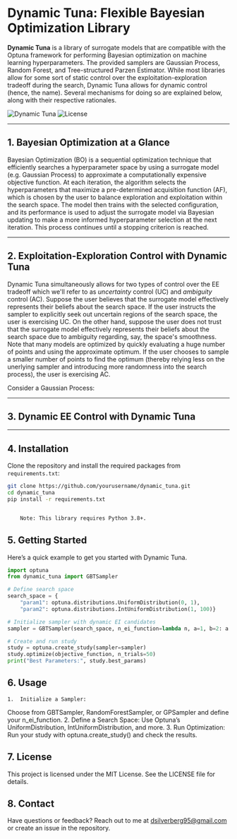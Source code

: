 # Dynamic Tuna: Flexible Bayesian Optimization Library

**Dynamic Tuna** is a library of surrogate models that are compatible with the Optuna framework for performing Bayesian optimization on machine learning hyperparameters. The provided samplers are Gaussian Process, Random Forest, and Tree-structured Parzen Estimator. While most libraries allow for some sort of static control over the exploitation-exploration tradeoff during the search, Dynamic Tuna allows for dynamic control (hence, the name). Several mechanisms for doing so are explained below, along with their respective rationales. 

![Dynamic Tuna](https://img.shields.io/badge/bayesian-optimization-blue.svg) ![License](https://img.shields.io/badge/license-MIT-green)

---

## 1.  Bayesian Optimization at a Glance

Bayesian Optimization (BO) is a sequential optimization technique that efficiently searches a hyperparameter space by using a surrogate model (e.g. Gaussian Process) to approximate a computationally expensive objective function. At each iteration, the algorithm selects the hyperparameters that maximize a pre-determined acquisition function (AF), which is chosen by the user to balance exploration and exploitation within the search space. The model then trains with the selected configuration, and its performance is used to adjust the surrogate model via Bayesian updating to make a more informed hyperparameter selection at the next iteration. This process continues until a stopping criterion is reached.

---

## 2.  Exploitation-Exploration Control with Dynamic Tuna

Dynamic Tuna simultaneously allows for two types of control over the EE tradeoff which we'll refer to as *uncertainty* control (UC) and *ambiguity* control (AC). Suppose the user believes that the surrogate model effectively represents their beliefs about the search space. If the user instructs the sampler to explicitly seek out uncertain regions of the search space, the user is exercising UC. On the other hand, suppose the user does not trust that the surrogate model effectively represents their beliefs about the search space due to ambiguity regarding, say, the space's smoothness. Note that many models are optimized by quickly evaluating a huge number of points and using the approximate optimum. If the user chooses to sample a smaller number of points to find the optimum (thereby relying less on the unerlying sampler and introducing more randomness into the search process), the user is exercising AC. 

Consider a Gaussian Process:

---

## 3.  Dynamic EE Control with Dynamic Tuna


---

## 4.  Installation

Clone the repository and install the required packages from `requirements.txt`:

```bash
git clone https://github.com/yourusername/dynamic_tuna.git
cd dynamic_tuna
pip install -r requirements.txt


	Note: This library requires Python 3.8+.
```
## 5.  Getting Started
Here’s a quick example to get you started with Dynamic Tuna.

```python
import optuna
from dynamic_tuna import GBTSampler

# Define search space
search_space = {
    "param1": optuna.distributions.UniformDistribution(0, 1),
    "param2": optuna.distributions.IntUniformDistribution(1, 100)}

# Initialize sampler with dynamic EI candidates
sampler = GBTSampler(search_space, n_ei_function=lambda n, a=1, b=2: a * n + b)

# Create and run study
study = optuna.create_study(sampler=sampler)
study.optimize(objective_function, n_trials=50)
print("Best Parameters:", study.best_params)
```
## 6.  Usage

	1.	Initialize a Sampler:
Choose from GBTSampler, RandomForestSampler, or GPSampler and define your n_ei_function.
	2.	Define a Search Space:
Use Optuna’s UniformDistribution, IntUniformDistribution, and more.
	3.	Run Optimization:
Run your study with optuna.create_study() and check the results.

## 7.  License

This project is licensed under the MIT License. See the LICENSE file for details.

## 8.  Contact

Have questions or feedback? Reach out to me at dsilverberg95@gmail.com or create an issue in the repository.

